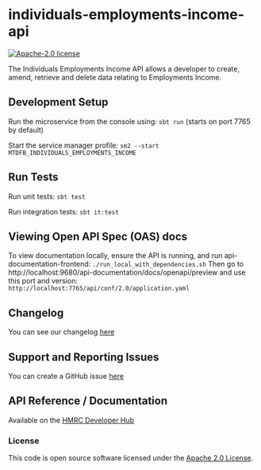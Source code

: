 
# individuals-employments-income-api

[![Apache-2.0 license](http://img.shields.io/badge/license-Apache-blue.svg)](http://www.apache.org/licenses/LICENSE-2.0.html)

The Individuals Employments Income API allows a developer to create, amend, retrieve and delete data relating to Employments Income.

## Development Setup

Run the microservice from the console using: `sbt run` (starts on port 7765 by default)

Start the service manager profile: `sm2 --start MTDFB_INDIVIDUALS_EMPLOYMENTS_INCOME`

## Run Tests

Run unit tests: `sbt test`

Run integration tests: `sbt it:test`

## Viewing Open API Spec (OAS) docs

To view documentation locally, ensure the API is running, and run api-documentation-frontend:
`./run_local_with_dependencies.sh`
Then go to http://localhost:9680/api-documentation/docs/openapi/preview and use this port and version:
`http://localhost:7765/api/conf/2.0/application.yaml`

## Changelog

You can see our changelog [here](https://github.com/hmrc/income-tax-mtd-changelog)

## Support and Reporting Issues

You can create a GitHub issue [here](https://github.com/hmrc/income-tax-mtd-changelog/issues)

## API Reference / Documentation

Available on
the [HMRC Developer Hub](https://developer.service.hmrc.gov.uk/api-documentation/docs/api/service/individuals-employments-income-api)

### License

This code is open source software licensed under the [Apache 2.0 License]("http://www.apache.org/licenses/LICENSE-2.0.html").